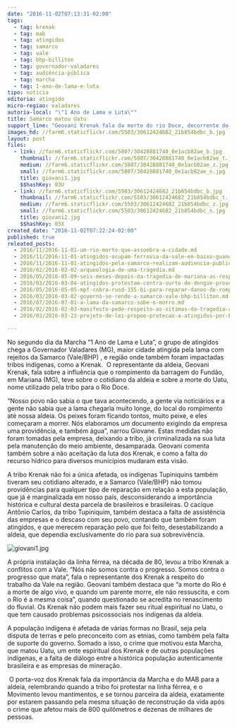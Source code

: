 ```yaml
---
date: "2016-11-02T07:13:31-02:00"
tags:
  - tag: krenak
  - tag: mab
  - tag: atingidos
  - tag: samarco
  - tag: vale
  - tag: bhp-billiton
  - tag: governador-valadares
  - tag: audiência-pública
  - tag: marcha
  - tag: 1-ano-de-lama-e-luta
tipo: noticia
editoria: atingido
micro-regiao: valadares
autoria-local: "\"1 Ano de Lama e Luta\""
title: Samarco matou Uatu
support_line: "Geovani Krenak fala da morte do rio Doce, decorrente do rompimento da barragem de Fundão, ocorrida no dia 5 de novembro de 2015"
images_hd: //farm6.staticflickr.com/5503/30612424682_21b854bdbc_b.jpg
layout: post
files:
  - link: //farm6.staticflickr.com/5807/30428881740_0e1acb82ae_b.jpg
    thumbnail: //farm6.staticflickr.com/5807/30428881740_0e1acb82ae_t.jpg
    medium: //farm6.staticflickr.com/5807/30428881740_0e1acb82ae_z.jpg
    small: //farm6.staticflickr.com/5807/30428881740_0e1acb82ae_n.jpg
    title: giovani1.jpg
    $$hashKey: 03U
  - link: //farm6.staticflickr.com/5503/30612424682_21b854bdbc_b.jpg
    thumbnail: //farm6.staticflickr.com/5503/30612424682_21b854bdbc_t.jpg
    medium: //farm6.staticflickr.com/5503/30612424682_21b854bdbc_z.jpg
    small: //farm6.staticflickr.com/5503/30612424682_21b854bdbc_n.jpg
    title: giovani2.jpg
    $$hashKey: 03X
created_date: "2016-11-02T07:22:24-02:00"
published: true
releated_posts:
  - 2016/11/2016-11-01-um-rio-morto-que-assombra-a-cidade.md
  - 2016/11/2016-11-01-atingidos-ocupam-ferrovia-da-vale-em-baixo-guandu-es.md
  - 2016/11/2016-11-01-atingidos-pela-samarco-realizam-audiencia-publica-com-cdh-da-camara-federal.md
  - 2016/02/2016-02-02-arqueologia-de-uma-tragedia.md
  - 2016/05/2016-05-09-seis-meses-depois-da-tragedia-de-mariana-as-respostas-ainda-nao-foram-dadas.md
  - 2016/03/2016-03-04-atingidos-protestam-contra-surto-de-dengue-provocado-pela-samarco.md
  - 2016/05/2016-05-05-mpf-cobra-rusd-155-bi-para-reparar-danos-do-rompimento-da-barragem-da-samarco.md
  - 2016/03/2016-03-02-governo-se-rende-a-samarco-vale-bhp-billiton.md
  - 2016/07/2016-07-01-a-lama-da-samarco-sobe-o-morro.md
  - 2016/02/2016-02-03-manifesto-pede-respeito-as-vitimas-da-tragedia-ambiental-de-mariana.md
  - 2016/03/2016-03-23-projeto-de-lei-propoe-protecao-a-atingidos-por-barragens-em-mg.md

---
```

<p>No segundo dia da Marcha &ldquo;1 Ano de Lama e Luta&rdquo;, o grupo de atingidos chega a Governador Valadares (MG), maior cidade atingida pela lama com rejeitos da Samarco (Vale/BHP) , e regi&atilde;o onde tamb&eacute;m foram impactadas tribos ind&iacute;genas, como a Krenak. &nbsp;O representante da aldeia, Geovani Krenak, fala sobre a influ&ecirc;ncia que o rompimento da barragem do Fund&atilde;o, em Mariana (MG), teve sobre o cotidiano da aldeia e sobre a morte do Uatu, nome utilizado pela tribo para o Rio Doce.</p>

<p>&ldquo;Nosso povo n&atilde;o sabia o que tava acontecendo, a gente via notici&aacute;rios e a gente n&atilde;o sabia que a lama chegaria muito longe, do local do rompimento at&eacute; nossa aldeia. Os peixes foram ficando tontos, muito peixe, e eles come&ccedil;aram a morrer. N&oacute;s elaboramos um documento exigindo da empresa uma provid&ecirc;ncia, e tamb&eacute;m &aacute;gua&rdquo;, narrou Giovane. Estas medidas n&atilde;o foram tomadas pela empresa, deixando a tribo, j&aacute; criminalizada na sua luta pela manuten&ccedil;&atilde;o do meio ambiente, desamparada. Geovani comenta tamb&eacute;m sobre a n&atilde;o aceita&ccedil;&atilde;o da luta dos Krenak, e como a falta do recurso h&iacute;drico para diversos munic&iacute;pios mudaram esta vis&atilde;o.</p>

<p>A tribo Krenak n&atilde;o foi a &uacute;nica afetada, os ind&iacute;genas Tupiniquins tamb&eacute;m tiveram seu cotidiano alterado, e a Samarco (Vale/BHP) n&atilde;o tomou provid&ecirc;ncias para qualquer tipo de repara&ccedil;&atilde;o em rela&ccedil;&atilde;o a esta popula&ccedil;&atilde;o, que j&aacute; &eacute; marginalizada em nosso pa&iacute;s, desconsiderando a import&acirc;ncia hist&oacute;rica e cultural desta parcela de brasileiros e brasileiras. O cacique Ant&ocirc;nio Carlos, da tribo Tupiniquim, tamb&eacute;m destaca a falta de assist&ecirc;ncia das empresas e o descaso com seu povo, contando que tamb&eacute;m foram atingidos, e que merecem repara&ccedil;&atilde;o pelo que foi feito, desestabilizando a aldeia, que dependia exclusivamente do rio para sua sobreviv&ecirc;ncia.</p>

<p><img alt="giovani1.jpg" src="//farm6.staticflickr.com/5807/30428881740_0e1acb82ae_b.jpg" /></p>

<p>A pr&oacute;pria instala&ccedil;&atilde;o da linha f&eacute;rrea, na d&eacute;cada de 80, levou a tribo Krenak a conflitos com a Vale. &ldquo;N&oacute;s n&atilde;o somos contra o progresso. Somos contra o progresso que mata&rdquo;, fala o representante dos Krenak a respeito do trabalho da Vale na regi&atilde;o. Geovani tamb&eacute;m destaca que &ldquo;a morte do Rio &eacute; a morte de algo vivo, e quando um parente morre, ele n&atilde;o ressuscita, e com o Rio &eacute; a mesma coisa&rdquo;, quando questionado se acredita no renascimento do fluvial. Os Krenak n&atilde;o podem mais fazer seu ritual espiritual no Uatu, o que tem causado problemas psicossociais nos ind&iacute;genas da aldeia.</p>

<p>A popula&ccedil;&atilde;o ind&iacute;gena &eacute; afetada de v&aacute;rias formas no Brasil, seja pela disputa de terras e pelo preconceito com as etnias, como tamb&eacute;m pela falta de suporte do governo. Somado a isso, o crime que motivou esta Marcha, que matou Uatu, um ente espiritual dos Krenak e de outras popula&ccedil;&otilde;es ind&iacute;genas, e a falta de di&aacute;logo entre a hist&oacute;rica popula&ccedil;&atilde;o autenticamente brasileira e as empresas de minera&ccedil;&atilde;o.</p>

<p>&nbsp;O porta-voz dos Krenak fala da import&acirc;ncia da Marcha e do MAB para a aldeia, relembrando quando a tribo foi protestar na linha f&eacute;rrea, e o Movimento levou mantimentos, e se tornou parceira da aldeia, exatamente por estarem passando pela mesma situa&ccedil;&atilde;o de reconstru&ccedil;&atilde;o da vida ap&oacute;s o crime que afetou mais de 800 quil&ocirc;metros e dezenas de milhares de pessoas.&nbsp;</p>
